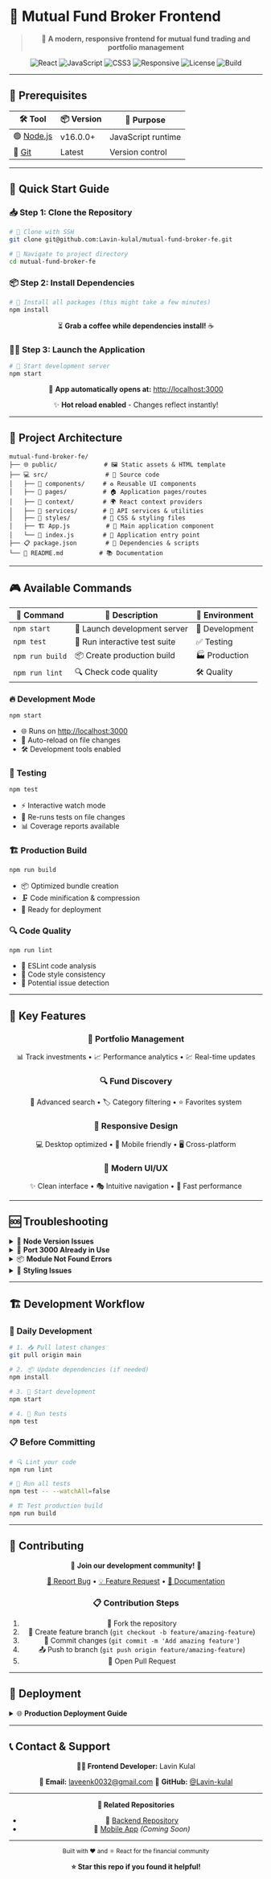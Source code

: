 # 🎨 Mutual Fund Broker Frontend

<div align="center">

> 🌟 **A modern, responsive frontend for mutual fund trading and portfolio management**

![React](https://img.shields.io/badge/React-18+-61DAFB?style=for-the-badge&logo=react&logoColor=black)
![JavaScript](https://img.shields.io/badge/JavaScript-ES6+-F7DF1E?style=for-the-badge&logo=javascript&logoColor=black)
![CSS3](https://img.shields.io/badge/CSS3-Modern-1572B6?style=for-the-badge&logo=css3&logoColor=white)
![Responsive](https://img.shields.io/badge/Responsive-Design-FF6B6B?style=for-the-badge&logo=css3&logoColor=white)
![License](https://img.shields.io/badge/License-MIT-green?style=for-the-badge)
![Build](https://img.shields.io/badge/Build-Passing-brightgreen?style=for-the-badge)

</div>

---

## 🔧 Prerequisites

<div align="center">

| 🛠️ Tool | 📦 Version | 🎯 Purpose |
|----------|------------|------------|
| 🟢 [Node.js](https://nodejs.org/) | v16.0.0+ | JavaScript runtime |
| 🔧 [Git](https://git-scm.com/) | Latest | Version control |

</div>

---

## 🚀 Quick Start Guide

### 📥 **Step 1: Clone the Repository**

```bash
# 🔄 Clone with SSH
git clone git@github.com:Lavin-kulal/mutual-fund-broker-fe.git

# 📂 Navigate to project directory
cd mutual-fund-broker-fe
```

### 📦 **Step 2: Install Dependencies**

```bash
# 💾 Install all packages (this might take a few minutes)
npm install
```

<div align="center">

⏳ **Grab a coffee while dependencies install!** ☕

</div>

### 🏃‍♂️ **Step 3: Launch the Application**

```bash
# 🚀 Start development server
npm start
```

<div align="center">

🎉 **App automatically opens at:** [http://localhost:3000](http://localhost:3000)

✨ **Hot reload enabled** - Changes reflect instantly!

</div>

---

## 📁 Project Architecture

```
mutual-fund-broker-fe/
├── 🌐 public/             # 🖼️ Static assets & HTML template
├── 💻 src/                # 🎨 Source code
│   ├── 🧩 components/     # ♻️ Reusable UI components
│   ├── 📄 pages/          # 🏠 Application pages/routes
│   ├── 🔄 context/        # 🌍 React context providers
│   ├── 🔌 services/       # 📡 API services & utilities
│   ├── 🎨 styles/         # 💅 CSS & styling files
│   ├── 🏗️ App.js          # 🎯 Main application component
│   └── 🚪 index.js        # 🏁 Application entry point
├── 📋 package.json        # 📝 Dependencies & scripts
└── 📖 README.md          # 📚 Documentation
```

---

## 🎮 Available Commands

<div align="center">

| 🎯 Command | 📝 Description | 🎨 Environment |
|------------|----------------|----------------|
| `npm start` | 🚀 Launch development server | 🔧 Development |
| `npm test` | 🧪 Run interactive test suite | ✅ Testing |
| `npm run build` | 📦 Create production build | 🏭 Production |
| `npm run lint` | 🔍 Check code quality | 🛠️ Quality |

</div>

### 🔥 **Development Mode**
```bash
npm start
```
- 🌐 Runs on [http://localhost:3000](http://localhost:3000)
- 🔄 Auto-reload on file changes
- 🛠️ Development tools enabled

### 🧪 **Testing**
```bash
npm test
```
- ⚡ Interactive watch mode
- 🔄 Re-runs tests on file changes
- 📊 Coverage reports available

### 🏗️ **Production Build**
```bash
npm run build
```
- 📦 Optimized bundle creation
- 🗜️ Code minification & compression
- 🚀 Ready for deployment

### 🔍 **Code Quality**
```bash
npm run lint
```
- 📏 ESLint code analysis
- 🎯 Code style consistency
- 🐛 Potential issue detection

---

## 🌟 Key Features

<div align="center">

### 💼 **Portfolio Management**
📊 Track investments • 📈 Performance analytics • 💹 Real-time updates

### 🔍 **Fund Discovery**
🎯 Advanced search • 🏷️ Category filtering • ⭐ Favorites system

### 📱 **Responsive Design**
💻 Desktop optimized • 📱 Mobile friendly • 🖥️ Cross-platform

### 🎨 **Modern UI/UX**
✨ Clean interface • 🎭 Intuitive navigation • 🚀 Fast performance

</div>

---

## 🆘 Troubleshooting

<details>
<summary>🔧 <strong>Node Version Issues</strong></summary>

**Problem:** Compatibility errors or unexpected behavior

**Solutions:**
```bash
# Check current version
node --version

# Install/use Node Version Manager (nvm)
curl -o- https://raw.githubusercontent.com/nvm-sh/nvm/v0.39.0/install.sh | bash
nvm install 18
nvm use 18
```

✅ **Recommended:** Node.js v16.0.0 or higher

</details>

<details>
<summary>🚪 <strong>Port 3000 Already in Use</strong></summary>

**Problem:** `Port 3000 is already in use`

**Solutions:**
1. 🔄 **Let CLI choose different port** (recommended)
2. 🛑 **Kill process using port 3000:**
   ```bash
   # Find process using port 3000
   lsof -ti:3000
   
   # Kill the process
   kill -9 $(lsof -ti:3000)
   ```
3. 🎯 **Use custom port:**
   ```bash
   PORT=3001 npm start
   ```

</details>

<details>
<summary>📦 <strong>Module Not Found Errors</strong></summary>

**Problem:** Missing dependencies or corrupted installation

**Solutions:**
```bash
# 🧹 Clean install (nuclear option)
rm -rf node_modules package-lock.json

# 📦 Fresh installation
npm install

# 🚀 Try starting again
npm start
```

**Alternative:**
```bash
# 🔄 Clear npm cache
npm cache clean --force
npm install
```

</details>

<details>
<summary>🎨 <strong>Styling Issues</strong></summary>

**Problem:** CSS not loading or styles broken

**Solutions:**
1. 🔄 **Hard refresh browser** (Ctrl+Shift+R)
2. 🧹 **Clear browser cache**
3. 🔍 **Check console for CSS errors**
4. 🛠️ **Restart development server**

</details>

---

## 🏗️ Development Workflow

### 🔄 **Daily Development**
```bash
# 1. 📥 Pull latest changes
git pull origin main

# 2. 📦 Update dependencies (if needed)
npm install

# 3. 🚀 Start development
npm start

# 4. 🧪 Run tests
npm test
```

### 📋 **Before Committing**
```bash
# 🔍 Lint your code
npm run lint

# 🧪 Run all tests
npm test -- --watchAll=false

# 🏗️ Test production build
npm run build
```

---

## 🤝 Contributing

<div align="center">

🌟 **Join our development community!** 🌟

[🐛 Report Bug](https://github.com/Lavin-kulal/mutual-fund-broker-fe/issues) • [💡 Feature Request](https://github.com/Lavin-kulal/mutual-fund-broker-fe/issues) • [📖 Documentation](https://github.com/Lavin-kulal/mutual-fund-broker-fe/wiki)

### 📋 **Contribution Steps**
1. 🍴 Fork the repository
2. 🌿 Create feature branch (`git checkout -b feature/amazing-feature`)
3. 💾 Commit changes (`git commit -m 'Add amazing feature'`)
4. 📤 Push to branch (`git push origin feature/amazing-feature`)
5. 🔄 Open Pull Request

</div>

---

## 🚀 Deployment

<details>
<summary>🌐 <strong>Production Deployment Guide</strong></summary>

### **Build for Production**
```bash
npm run build
```

### **Deploy Options**
- 🔥 **Firebase Hosting**
- ⚡ **Vercel**
- 🌊 **Netlify**  
- 🏠 **Traditional Web Server**

### **Environment Variables**
Create `.env` file for production:
```env
REACT_APP_API_URL=your_production_api_url
REACT_APP_ENV=production
```

</details>

---

## 📞 Contact & Support

<div align="center">

**🧑‍💻 Frontend Developer:** Lavin Kulal

📧 **Email:** [laveenk0032@gmail.com](mailto:laveenk0032@gmail.com)
🐙 **GitHub:** [@Lavin-kulal](https://github.com/Lavin-kulal)

---

**🔗 Related Repositories**
- 🎯 [Backend Repository](https://github.com/Lavin-kulal/mutual-fund-broker-be)
- 📱 [Mobile App](https://github.com/Lavin-kulal/mutual-fund-broker-mobile) *(Coming Soon)*

---

<sub>Built with ❤️ and ⚛️ React for the financial community</sub>

**⭐ Star this repo if you found it helpful!**

</div>

